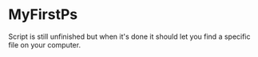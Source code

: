 # MyFirstPs



Script is still unfinished but when it's done it should let you find a specific file on your computer.
